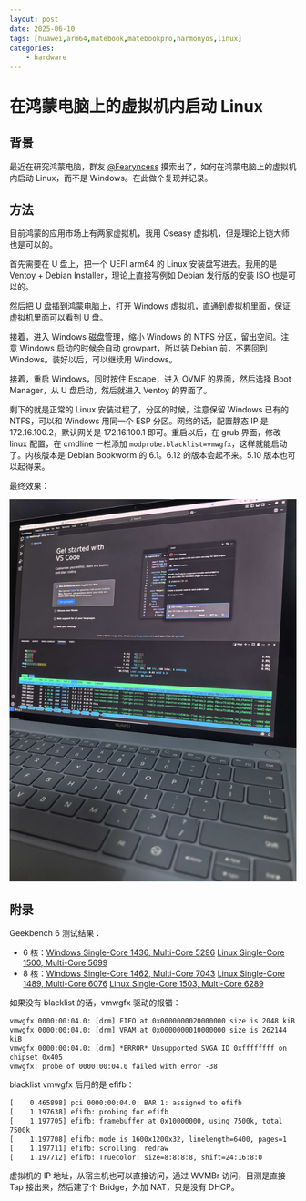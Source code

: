 ```yaml
---
layout: post
date: 2025-06-10
tags: [huawei,arm64,matebook,matebookpro,harmonyos,linux]
categories:
    - hardware
---
```


# 在鸿蒙电脑上的虚拟机内启动 Linux

## 背景

最近在研究鸿蒙电脑，群友 [@Fearyncess](https://github.com/Fearyncess) 摸索出了，如何在鸿蒙电脑上的虚拟机内启动 Linux，而不是 Windows。在此做个复现并记录。

<!-- more -->

## 方法

目前鸿蒙的应用市场上有两家虚拟机，我用 Oseasy 虚拟机，但是理论上铠大师也是可以的。

首先需要在 U 盘上，把一个 UEFI arm64 的 Linux 安装盘写进去。我用的是 Ventoy + Debian Installer，理论上直接写例如 Debian 发行版的安装 ISO 也是可以的。

然后把 U 盘插到鸿蒙电脑上，打开 Windows 虚拟机，直通到虚拟机里面，保证虚拟机里面可以看到 U 盘。

接着，进入 Windows 磁盘管理，缩小 Windows 的 NTFS 分区，留出空间。注意 Windows 启动的时候会自动 growpart，所以装 Debian 前，不要回到 Windows。装好以后，可以继续用 Windows。

接着，重启 Windows，同时按住 Escape，进入 OVMF 的界面，然后选择 Boot Manager，从 U 盘启动，然后就进入 Ventoy 的界面了。

剩下的就是正常的 Linux 安装过程了，分区的时候，注意保留 Windows 已有的 NTFS，可以和 Windows 用同一个 ESP 分区。网络的话，配置静态 IP 是 172.16.100.2，默认网关是 172.16.100.1 即可。重启以后，在 grub 界面，修改 linux 配置，在 cmdline 一栏添加 `modprobe.blacklist=vmwgfx`，这样就能启动了。内核版本是 Debian Bookworm 的 6.1。6.12 的版本会起不来。5.10 版本也可以起得来。

最终效果：

![](./linux-vm-on-harmonyos-computer.png)

## 附录

Geekbench 6 测试结果：

- 6 核：[Windows Single-Core 1436, Multi-Core 5296](https://browser.geekbench.com/v6/cpu/12309313) [Linux Single-Core 1500, Multi-Core 5699](https://browser.geekbench.com/v6/cpu/12373700)
- 8 核：[Windows Single-Core 1462, Multi-Core 7043](https://browser.geekbench.com/v6/cpu/12309427) [Linux Single-Core 1489, Multi-Core 6076](https://browser.geekbench.com/v6/cpu/12373488) [Linux Single-Core 1503, Multi-Core 6289](https://browser.geekbench.com/v6/cpu/12373797)

如果没有 blacklist 的话，vmwgfx 驱动的报错：

```log
vmwgfx 0000:00:04.0: [drm] FIFO at 0x0000000020000000 size is 2048 kiB
vmwgfx 0000:00:04.0: [drm] VRAM at 0x0000000010000000 size is 262144 kiB
vmwgfx 0000:00:04.0: [drm] *ERROR* Unsupported SVGA ID 0xffffffff on chipset 0x405
vmwgfx: probe of 0000:00:04.0 failed with error -38
```

blacklist vmwgfx 后用的是 efifb：

```log
[    0.465898] pci 0000:00:04.0: BAR 1: assigned to efifb
[    1.197638] efifb: probing for efifb
[    1.197705] efifb: framebuffer at 0x10000000, using 7500k, total 7500k
[    1.197708] efifb: mode is 1600x1200x32, linelength=6400, pages=1
[    1.197711] efifb: scrolling: redraw
[    1.197712] efifb: Truecolor: size=8:8:8:8, shift=24:16:8:0
```

虚拟机的 IP 地址，从宿主机也可以直接访问，通过 WVMBr 访问，目测是直接 Tap 接出来，然后建了个 Bridge，外加 NAT，只是没有 DHCP。
